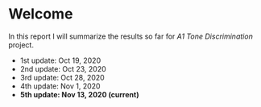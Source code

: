 Welcome
===============================

In this report I will summarize the results so far for *A1 Tone Discrimination* project.

- 1st update: Oct 19, 2020
- 2nd update: Oct 23, 2020
- 3rd update: Oct 28, 2020 
- 4th update: Nov 1, 2020
- **5th update: Nov 13, 2020 (current)**
